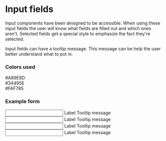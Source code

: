# Input fields
Input components have been designed to be accessible. When using these input fields the user will know what fields are filled out and which ones aren't. Selected fields get a special style to emphasize the fact they're selected.

Input fields can have a tooltip message. This message can be help the user better understand what to put in.

### Colors used
<div class="color-container">
  <div class="color" style="--color: #A89E8D">#A89E8D</div>
  <div class="color" style="--color: #34495E">#34495E</div>
  <div class="color" style="--color: #FAF785">#FAF785</div>
</div>

### Example form
<form>
  <div class="input-group">
    <input type="text" name="input" required>
    <label for="">Label</label>
    <label for="" class="tooltip">Tooltip message</label>
  </div>
  <div class="input-group">
    <input type="text" name="input" required>
    <label for="">Label</label>
    <label for="" class="tooltip">Tooltip message</label>
  </div>
  <div class="input-group double">
    <input type="text" name="input" required>
    <label for="">Label</label>
    <label for="" class="tooltip">Tooltip message</label>
  </div>
  <div class="input-group">
    <input type="text" name="input" required>
    <label for="">Label</label>
    <label for="" class="tooltip">Tooltip message</label>
  </div>
</form>

